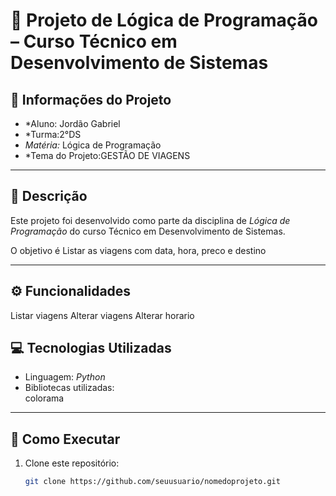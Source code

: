 # 📘 Projeto de Lógica de Programação – Curso Técnico em Desenvolvimento de Sistemas  

## 📌 Informações do Projeto  
- *Aluno: Jordão Gabriel
- *Turma:2°DS
- *Matéria:* Lógica de Programação  
- *Tema do Projeto:GESTÃO DE VIAGENS

---

## 📝 Descrição  
Este projeto foi desenvolvido como parte da disciplina de *Lógica de Programação* do curso Técnico em Desenvolvimento de Sistemas.  

O objetivo é Listar as viagens com data, hora, preco e destino

---

## ⚙️ Funcionalidades  
Listar viagens
Alterar viagens
Alterar horario

## 💻 Tecnologias Utilizadas  
- Linguagem: *Python*  
- Bibliotecas utilizadas:  
  colorama

---

## 🚀 Como Executar  
1. Clone este repositório:  
   ```bash
   git clone https://github.com/seuusuario/nomedoprojeto.git
